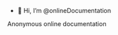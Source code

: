 - 👋 Hi, I’m @onlineDocumentation

Anonymous online documentation

<!---
onlineDocumentation/onlineDocumentation is a ✨ special ✨ repository because its `README.md` (this file) appears on your GitHub profile.
You can click the Preview link to take a look at your changes.
--->
